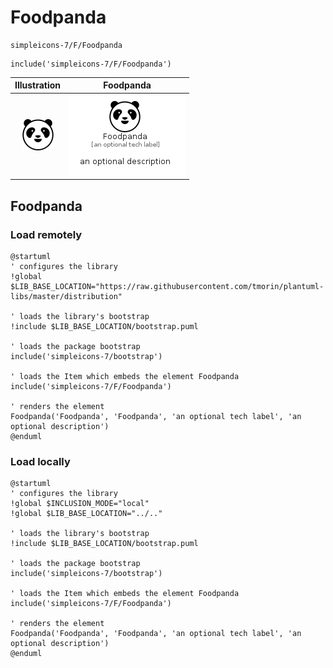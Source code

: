 # Foodpanda


```text
simpleicons-7/F/Foodpanda
```

```text
include('simpleicons-7/F/Foodpanda')
```



| Illustration | Foodpanda |
| :---: | :---: |
| ![illustration for Illustration](../../simpleicons-7/F/Foodpanda.png) | ![illustration for Foodpanda](../../simpleicons-7/F/Foodpanda.Local.png) |




## Foodpanda

### Load remotely
```plantuml
@startuml
' configures the library
!global $LIB_BASE_LOCATION="https://raw.githubusercontent.com/tmorin/plantuml-libs/master/distribution"

' loads the library's bootstrap
!include $LIB_BASE_LOCATION/bootstrap.puml

' loads the package bootstrap
include('simpleicons-7/bootstrap')

' loads the Item which embeds the element Foodpanda
include('simpleicons-7/F/Foodpanda')

' renders the element
Foodpanda('Foodpanda', 'Foodpanda', 'an optional tech label', 'an optional description')
@enduml
```

### Load locally
```plantuml
@startuml
' configures the library
!global $INCLUSION_MODE="local"
!global $LIB_BASE_LOCATION="../.."

' loads the library's bootstrap
!include $LIB_BASE_LOCATION/bootstrap.puml

' loads the package bootstrap
include('simpleicons-7/bootstrap')

' loads the Item which embeds the element Foodpanda
include('simpleicons-7/F/Foodpanda')

' renders the element
Foodpanda('Foodpanda', 'Foodpanda', 'an optional tech label', 'an optional description')
@enduml
```

